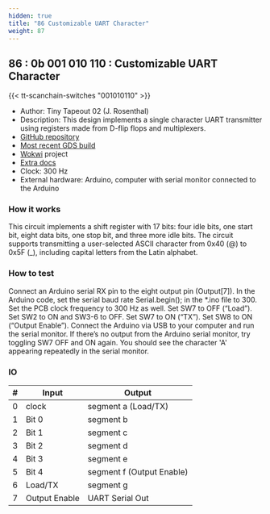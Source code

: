 ```yaml
---
hidden: true
title: "86 Customizable UART Character"
weight: 87
---
```


## 86 : 0b 001 010 110 : Customizable UART Character

{{< tt-scanchain-switches "001010110" >}}

* Author: Tiny Tapeout 02 (J. Rosenthal)
* Description: This design implements a single character UART transmitter using registers made from D-flip flops and multiplexers.
* [GitHub repository](https://github.com/psychogenic/tt03-UARTcharacter)
* [Most recent GDS build](https://github.com/psychogenic/tt03-UARTcharacter/actions/runs/4773250581)
* [Wokwi](https://wokwi.com/projects/347140425276981843) project
* [Extra docs](https://wokwi.com/projects/347140425276981843)
* Clock: 300 Hz
* External hardware: Arduino, computer with serial monitor connected to the Arduino



### How it works

This circuit implements a shift register with 17 bits: four idle bits, one start bit, eight data bits, one stop bit, and three more idle bits. The circuit supports transmitting a user-selected ASCII character from 0x40 (@) to 0x5F (_), including capital letters from the Latin alphabet.

### How to test

Connect an Arduino serial RX pin to the eight output pin (Output[7]). In the Arduino code, set the serial baud rate Serial.begin(<baud rate>); in the *.ino file to 300. Set the PCB clock frequency to 300 Hz as well. Set SW7 to OFF (“Load”). Set SW2 to ON and SW3-6 to OFF. Set SW7 to ON (“TX”). Set SW8 to ON (“Output Enable”). Connect the Arduino via USB to your computer and run the serial monitor. If there’s no output from the Arduino serial monitor, try toggling SW7 OFF and ON again. You should see the character 'A' appearing repeatedly in the serial monitor.

### IO

| # | Input        | Output       |
|---|--------------|--------------|
| 0 | clock  | segment a (Load/TX) |
| 1 | Bit 0  | segment b |
| 2 | Bit 1  | segment c |
| 3 | Bit 2  | segment d |
| 4 | Bit 3  | segment e |
| 5 | Bit 4  | segment f (Output Enable) |
| 6 | Load/TX  | segment g |
| 7 | Output Enable  | UART Serial Out |
